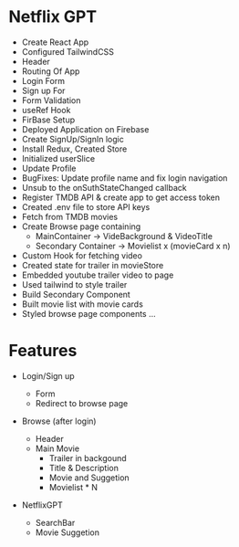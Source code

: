 # Netflix GPT

- Create React App
- Configured TailwindCSS
- Header
- Routing Of App
- Login Form
- Sign up For
- Form Validation
- useRef Hook
- FirBase Setup
- Deployed Application on Firebase
- Create SignUp/SignIn logic
- Install Redux, Created Store
- Initialized userSlice
- Update Profile
- BugFixes: Update profile name and fix login navigation
- Unsub to the onSuthStateChanged callback
- Register TMDB API & create app to get access token
- Created .env file to store API keys
- Fetch from TMDB movies
- Create Browse page containing
  - MainContainer -> VideBackground & VideoTitle
  - Secondary Container -> Movielist x (movieCard x n)
- Custom Hook for fetching video
- Created state for trailer in movieStore
- Embedded youtube trailer video to page
- Used tailwind to style trailer
- Build Secondary Component
- Built movie list with movie cards
- Styled browse page components 
  ...

# Features

- Login/Sign up

  - Form
  - Redirect to browse page

- Browse (after login)

  - Header
  - Main Movie
    - Trailer in backgound
    - Title & Description
    - Movie and Suggetion
    - Movielist \* N

- NetflixGPT
  - SearchBar
  - Movie Suggetion
